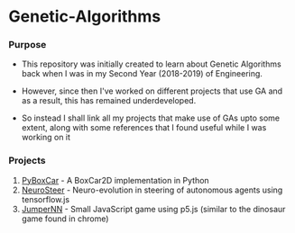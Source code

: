 # Genetic-Algorithms

### Purpose
* This repository was initially created to learn about Genetic Algorithms back when I was in my Second Year (2018-2019) of Engineering.

* However, since then I've worked on different projects that use GA and as a result, this has remained underdeveloped.

* So instead I shall link all my projects that make use of GAs upto some extent, along with some references that I found useful while I was working on it

### Projects
1. [PyBoxCar](https://github.com/kad99kev/PyBoxCar) - A BoxCar2D implementation in Python
2. [NeuroSteer](https://github.com/kad99kev/NeuroSteer) - Neuro-evolution in steering of autonomous agents using tensorflow.js
3. [JumperNN](https://github.com/kad99kev/Jumper-NN) - Small JavaScript game using p5.js (similar to the dinosaur game found in chrome)
